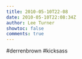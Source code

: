 ```yaml
---
title: 2010-05-10T22-08
date: 2010-05-10T22:08:34Z
author: Lee Turner
showtoc: false
comments: true
---
```


#derrenbrown #kicksass

